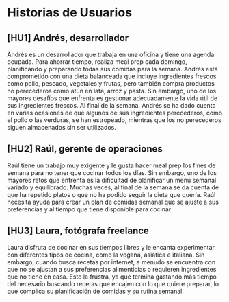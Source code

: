# Historias de Usuarios

## [HU1] Andrés, desarrollador

Andrés es un desarrollador que trabaja en una oficina y tiene una agenda ocupada. Para ahorrar tiempo, realiza meal prep cada domingo, planificando y preparando todas sus comidas para la semana. Andrés está comprometido con una dieta balanceada que incluye ingredientes frescos como pollo, pescado, vegetales y frutas, pero también compra productos no perecederos como atún en lata, arroz y pasta. Sin embargo, uno de los mayores desafíos que enfrenta es gestionar adecuadamente la vida útil de sus ingredientes frescos. Al final de la semana, Andrés se ha dado cuenta en varias ocasiones de que algunos de sus ingredientes perecederos, como el pollo o las verduras, se han estropeado, mientras que los no perecederos siguen almacenados sin ser utilizados.

## [HU2] Raúl, gerente de operaciones

Raúl tiene un trabajo muy exigente y le gusta hacer meal prep los fines de semana para no tener que cocinar todos los días. Sin embargo, uno de los mayores retos que enfrenta es la dificultad de planificar un menú semanal variado y equilibrado. Muchas veces, al final de la semana se da cuenta de que ha repetido platos o que no ha podido seguir la dieta que quería. Raúl necesita ayuda para crear un plan de comidas semanal que se ajuste a sus preferencias y al tiempo que tiene disponible para cocinar

## [HU3] Laura, fotógrafa freelance

Laura disfruta de cocinar en sus tiempos libres y le encanta experimentar con diferentes tipos de cocina, como la vegana, asiática e italiana. Sin embargo, cuando busca recetas por internet, a menudo se encuentra con que no se ajustan a sus preferencias alimenticias o requieren ingredientes que no tiene en casa. Esto la frustra, ya que termina gastando más tiempo del necesario buscando recetas que encajen con lo que quiere preparar, lo que complica su planificación de comidas y su rutina semanal.